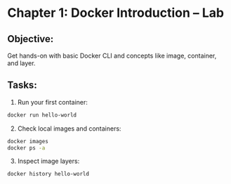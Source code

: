 # Chapter 1: Docker Introduction – Lab

## Objective:
Get hands-on with basic Docker CLI and concepts like image, container, and layer.

## Tasks:
1. Run your first container:
```bash
docker run hello-world
```

2. Check local images and containers:
```bash
docker images
docker ps -a
```

3. Inspect image layers:
```bash
docker history hello-world
```
